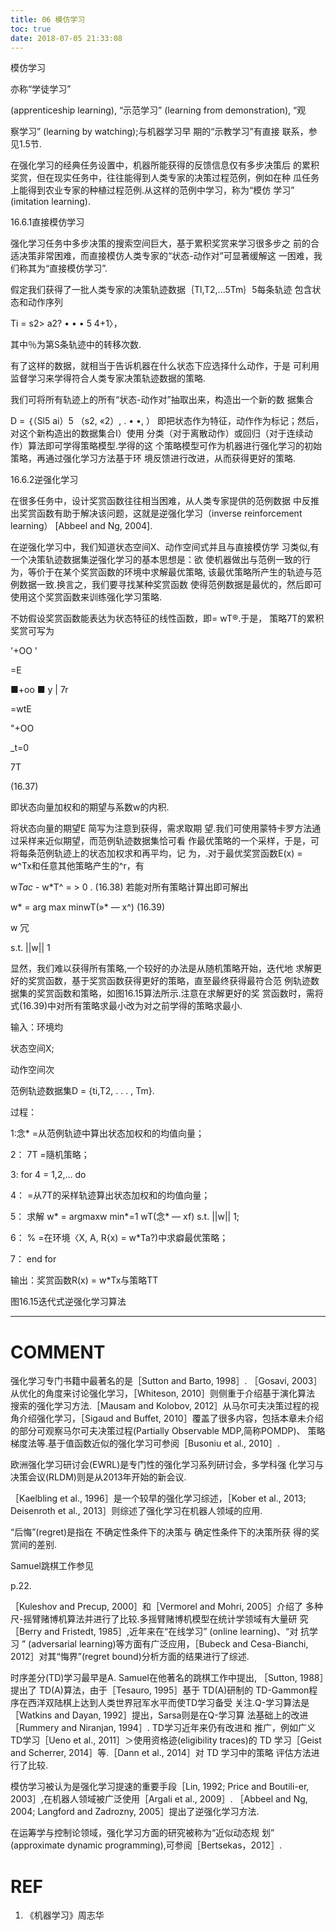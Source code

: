```yaml
---
title: 06 模仿学习
toc: true
date: 2018-07-05 21:33:08
---
```



模仿学习



亦称“学徒学习”

(apprenticeship learning), “示范学习” (learning from demonstration), “观

察学习” (learning by watching);与机器学习早 期的“示教学习”有直接 联系，参见1.5节.


在强化学习的经典任务设置中，机器所能获得的反馈信息仅有多步决策后 的累积奖赏，但在现实任务中，往往能得到人类专家的决策过程范例，例如在种 瓜任务上能得到农业专家的种植过程范例.从这样的范例中学习，称为“模仿 学习” (imitation learning).

16.6.1直接模仿学习

强化学习任务中多步决策的搜索空间巨大，基于累积奖赏来学习很多步之 前的合适决策非常困难，而直接模仿人类专家的“状态-动作对”可显著缓解这 一困难，我们称其为“直接模仿学习”.

假定我们获得了一批人类专家的决策轨迹数据｛Tl,T2,...5Tm｝5每条轨迹 包含状态和动作序列

Ti =    s2> a2? • • • 5 4+1〉，

其中％为第S条轨迹中的转移次数.

有了这样的数据，就相当于告诉机器在什么状态下应选择什么动作，于是 可利用监督学习来学得符合人类专家决策轨迹数据的策略.

我们可将所有轨迹上的所有“状态-动作对”抽取出来，构造出一个新的数 据集合

D = ｛（Sl5 ai）5 （s2, «2）, . • •,    ）
即把状态作为特征，动作作为标记；然后，对这个新构造出的数据集合I）使用 分类（对于离散动作）或回归（对于连续动作）算法即可学得策略模型.学得的这 个策略模型可作为机器进行强化学习的初始策略，再通过强化学习方法基于环 境反馈进行改进，从而获得更好的策略.

16.6.2逆强化学习

在很多任务中，设计奖赏函数往往相当困难，从人类专家提供的范例数据 中反推出奖赏函数有助于解决该问题，这就是逆强化学习（inverse reinforcement learning） [Abbeel and Ng, 2004].

在逆强化学习中，我们知道状态空间X、动作空间式并且与直接模仿学 习类似,有一个决策轨迹数据集逆强化学习的基本思想是：欲 使机器做出与范例一致的行为，等价于在某个奖赏函数的环境中求解最优策略, 该最优策略所产生的轨迹与范例数据一致.换言之，我们要寻找某种奖赏函数 使得范例数据是最优的，然后即可使用这个奖赏函数来训练强化学习策略.

不妨假设奖赏函数能表达为状态特征的线性函数，即= wT®.于是， 策略7T的累积奖赏可写为

'+OO    '


=E

■+oo    ■
y | 7r

=wtE


"+OO

_t=0


7T


(16.37)

即状态向量加权和的期望与系数w的内积.

将状态向量的期望E 简写为注意到获得，需求取期 望.我们可使用蒙特卡罗方法通过采样来近似期望，而范例轨迹数据集恰可看 作最优策略的一个采样，于是，可将每条范例轨迹上的状态加权求和再平均，记 为，.对于最优奖赏函数E(x) = w^Tx和任意其他策略产生的^r，有

w*Tac* - w*T^ =    > 0 .    (16.38)
若能对所有策略计算出即可解出

w* = arg max minwT(»* — x^)    (16.39)

w    冗

s.t. ||w||    1

显然，我们难以获得所有策略,一个较好的办法是从随机策略开始，迭代地 求解更好的奖赏函数，基于奖赏函数获得更好的策略，直至最终获得最符合范 例轨迹数据集的奖赏函数和策略，如图16.15算法所示.注意在求解更好的奖 赏函数时，需将式(16.39)中对所有策略求最小改为对之前学得的策略求最小.

输入：环境均

状态空间X;

动作空间次

范例轨迹数据集D = {ti,T2, . . . , Tm}.

过程：

1:念* =从范例轨迹中算出状态加权和的均值向量；

2： 7T =隨机策略；

3: for 4 = 1,2,... do

4：    =从7T的采样轨迹算出状态加权和的均值向量；

5： 求解 w* = argmaxw min*=1 wT(念* — xf) s.t. ||w||    1;

6：    % =在环境〈X, A, R{x) = w*Ta?)中求癖最优策略；

7： end for

输出：奖赏函数R(x) = w*Tx与策略TT

图16.15迭代式逆强化学习算法














* * *




# COMMENT




强化学习专门书籍中最著名的是［Sutton and Barto, 1998］. ［Gosavi, 2003］ 从优化的角度来讨论强化学习，［Whiteson, 2010］则侧重于介绍基于演化算法 搜索的强化学习方法.［Mausam and Kolobov, 2012］从马尔可夫决策过程的视 角介绍强化学习，［Sigaud and Buffet, 2010］覆盖了很多内容，包括本章未介绍 的部分可观察马尔可夫决策过程(Partially Observable MDP,简称POMDP)、 策略梯度法等.基于值函数近似的强化学习可参阅［Busoniu et al., 2010］.

欧洲强化学习研讨会(EWRL)是专门性的强化学习系列研讨会，多学科强 化学习与决策会议(RLDM)则是从2013年开始的新会议.

［Kaelbling et al., 1996］是一个较早的强化学习综述，［Kober et al., 2013; Deisenroth et al., 2013］则综述了强化学习在机器人领域的应用.

“后悔”(regret)是指在 不确定性条件下的决策与 确定性条件下的决策所获 得的奖赏间的差别.

Samuel跳棋工作参见

p.22.


［Kuleshov and Precup, 2000］和［Vermorel and Mohri, 2005］介绍了 多种 尺-摇臂赌博机算法并进行了比较.多摇臂赌博机模型在统计学领域有大量研 究［Berry and Fristedt, 1985］,近年来在“在线学习” (online learning)、“对 抗学习 ” (adversarial learning)等方面有广泛应用，［Bubeck and Cesa-Bianchi, 2012］对其“悔界”(regret bound)分析方面的结果进行了综述.

时序差分(TD)学习最早是A. Samuel在他著名的跳棋工作中提出, ［Sutton, 1988］提出了 TD(A)算法，由于［Tesauro, 1995］基于 TD(A)研制的 TD-Gammon程序在西洋双陆棋上达到人类世界冠军水平而使TD学习备受 关注.Q-学习算法是［Watkins and Dayan, 1992］提出，Sarsa则是在Q-学习算 法基础上的改进［Rummery and Niranjan, 1994］. TD学习近年来仍有改进和 推广，例如广义TD学习［Ueno et al., 2011］＞使用资格迹(eligibility traces)的 TD 学习［Geist and Scherrer, 2014］等.［Dann et al., 2014］对 TD 学习中的策略 评估方法进行了比较.

模仿学习被认为是强化学习提速的重要手段［Lin, 1992; Price and Boutili-er, 2003］,在机器人领域被广泛使用［Argali et al., 2009］. ［Abbeel and Ng, 2004; Langford and Zadrozny, 2005］提出了逆强化学习方法.

在运筹学与控制论领域，强化学习方面的研究被称为“近似动态规 划” (approximate dynamic programming),可参阅［Bertsekas，2012］.



# REF
1. 《机器学习》周志华
